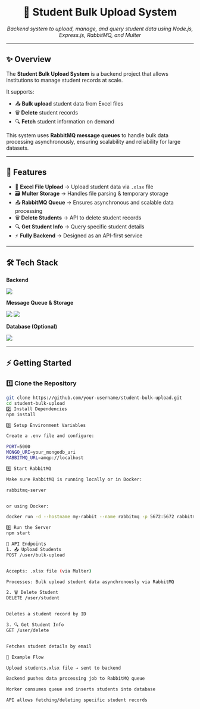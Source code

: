 <h1 align="center">📂 Student Bulk Upload System</h1>
<p align="center">
  <em>Backend system to upload, manage, and query student data using Node.js, Express.js, RabbitMQ, and Multer</em>
</p>

---

## ✨ Overview
The **Student Bulk Upload System** is a backend project that allows institutions to manage student records at scale.  

It supports:  
- 📤 **Bulk upload** student data from Excel files  
- 🗑️ **Delete** student records  
- 🔍 **Fetch** student information on demand  

This system uses **RabbitMQ message queues** to handle bulk data processing asynchronously, ensuring scalability and reliability for large datasets.  

---

## 🚀 Features
- 📑 **Excel File Upload** → Upload student data via `.xlsx` file  
- 🗃️ **Multer Storage** → Handles file parsing & temporary storage  
- 📤 **RabbitMQ Queue** → Ensures asynchronous and scalable data processing  
- 🗑️ **Delete Students** → API to delete student records  
- 🔍 **Get Student Info** → Query specific student details  
- ⚡ **Fully Backend** → Designed as an API-first service  

---

## 🛠️ Tech Stack
**Backend**  
<p>
  <img src="https://skillicons.dev/icons?i=nodejs,express" />
</p>

**Message Queue & Storage**  
<p>
  <img src="https://img.shields.io/badge/RabbitMQ-FF6600?style=for-the-badge&logo=rabbitmq&logoColor=white" />
  <img src="https://img.shields.io/badge/Multer-007ACC?style=for-the-badge&logo=node.js&logoColor=white" />
</p>

**Database (Optional)**  
<p>
  <img src="https://skillicons.dev/icons?i=mongodb" />
</p>

---

## ⚡ Getting Started

### 1️⃣ Clone the Repository
```bash
git clone https://github.com/your-username/student-bulk-upload.git
cd student-bulk-upload
2️⃣ Install Dependencies
npm install

3️⃣ Setup Environment Variables

Create a .env file and configure:

PORT=5000
MONGO_URI=your_mongodb_uri
RABBITMQ_URL=amqp://localhost

4️⃣ Start RabbitMQ

Make sure RabbitMQ is running locally or in Docker:

rabbitmq-server


or using Docker:

docker run -d --hostname my-rabbit --name rabbitmq -p 5672:5672 rabbitmq:3

5️⃣ Run the Server
npm start

📌 API Endpoints
1. 📤 Upload Students
POST /user/bulk-upload


Accepts: .xlsx file (via Multer)

Processes: Bulk upload student data asynchronously via RabbitMQ

2. 🗑️ Delete Student
DELETE /user/student


Deletes a student record by ID

3. 🔍 Get Student Info
GET /user/delete


Fetches student details by email

📸 Example Flow

Upload students.xlsx file → sent to backend

Backend pushes data processing job to RabbitMQ queue

Worker consumes queue and inserts students into database

API allows fetching/deleting specific student records
